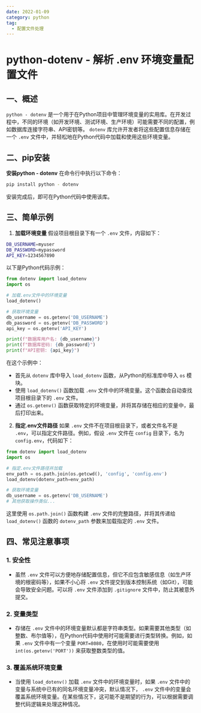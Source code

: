 ```yaml
---
date: 2022-01-09
category: python
tag:
  - 配置文件处理
---
```


# python-dotenv - 解析 .env 环境变量配置文件

## 一、概述

`python - dotenv` 是一个用于在Python项目中管理环境变量的实用库。在开发过程中，不同的环境（如开发环境、测试环境、生产环境）可能需要不同的配置，例如数据库连接字符串、API密钥等。
`dotenv` 库允许开发者将这些配置信息存储在一个 `.env` 文件中，并轻松地在Python代码中加载和使用这些环境变量。

## 二、pip安装

**安装python - dotenv**
在命令行中执行以下命令：

```bash
pip install python - dotenv
```

安装完成后，即可在Python代码中使用该库。

## 三、简单示例

1. **加载环境变量**
   假设项目根目录下有一个 `.env` 文件，内容如下：

```bash
DB_USERNAME=myuser
DB_PASSWORD=mypassword
API_KEY=1234567890
```

以下是Python代码示例：

```python
from dotenv import load_dotenv
import os

# 加载.env文件中的环境变量
load_dotenv()

# 获取环境变量
db_username = os.getenv('DB_USERNAME')
db_password = os.getenv('DB_PASSWORD')
api_key = os.getenv('API_KEY')

print(f"数据库用户名: {db_username}")
print(f"数据库密码: {db_password}")
print(f"API密钥: {api_key}")
```

在这个示例中：

- 首先从 `dotenv` 库中导入 `load_dotenv` 函数，从Python的标准库中导入 `os` 模块。
- 使用 `load_dotenv()` 函数加载 `.env` 文件中的环境变量。这个函数会自动查找项目根目录下的 `.env` 文件。
- 通过 `os.getenv()` 函数获取特定的环境变量，并将其存储在相应的变量中，最后打印出来。

2. **指定.env文件路径**
   如果 `.env` 文件不在项目根目录下，或者文件名不是 `.env`，可以指定文件路径。例如，假设 `.env` 文件在 `config` 目录下，名为
   `config.env`，代码如下：

```python
from dotenv import load_dotenv
import os

# 指定.env文件路径并加载
env_path = os.path.join(os.getcwd(), 'config', 'config.env')
load_dotenv(dotenv_path=env_path)

# 获取环境变量
db_username = os.getenv('DB_USERNAME')
# 其他获取操作类似...
```

这里使用 `os.path.join()` 函数构建 `.env` 文件的完整路径，并将其传递给 `load_dotenv()` 函数的 `dotenv_path` 参数来加载指定的
`.env` 文件。

## 四、常见注意事项

### 1. 安全性

- 虽然 `.env` 文件可以方便地存储配置信息，但它不应包含敏感信息（如生产环境的根密码等），如果不小心将 `.env`
  文件提交到版本控制系统（如Git），可能会导致安全问题。可以将 `.env` 文件添加到 `.gitignore` 文件中，防止其被意外提交。

### 2. 变量类型

- 存储在 `.env` 文件中的环境变量默认都是字符串类型。如果需要其他类型（如整数、布尔值等），在Python代码中使用时可能需要进行类型转换。例如，如果
  `.env` 文件中有一个变量 `PORT=8080`，在使用时可能需要使用 `int(os.getenv('PORT'))` 来获取整数类型的值。

### 3. 覆盖系统环境变量

- 当使用 `load_dotenv()` 加载 `.env` 文件中的环境变量时，如果 `.env` 文件中的变量与系统中已有的同名环境变量冲突，默认情况下，
  `.env` 文件中的变量会覆盖系统环境变量。在某些情况下，这可能不是期望的行为，可以根据需要调整代码逻辑来处理这种情况。
